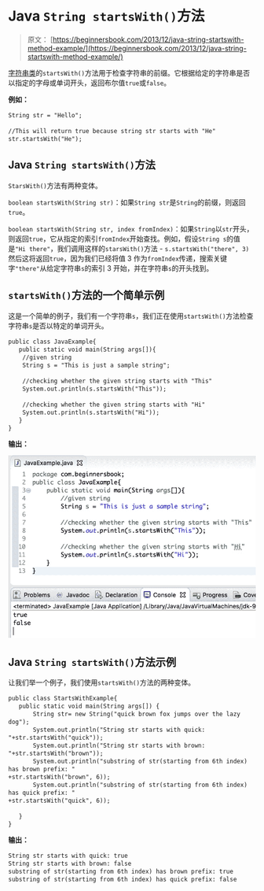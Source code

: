 # Java `String startsWith()`方法

> 原文： [https://beginnersbook.com/2013/12/java-string-startswith-method-example/](https://beginnersbook.com/2013/12/java-string-startswith-method-example/)

[字符串类](https://beginnersbook.com/2013/12/java-strings/)的`startsWith()`方法用于检查字符串的前缀。它根据给定的字符串是否以指定的字母或单词开头，返回布尔值`true`或`false`。

**例如：**

```
String str = "Hello";

//This will return true because string str starts with "He"
str.startsWith("He"); 

```

## Java `String startsWith()`方法

`StarsWith()`方法有两种变体。

`boolean startsWith(String str)`：如果`String str`是`String`的前缀，则返回`true`。

`boolean startsWith(String str, index fromIndex)`：如果`String`以`str`开头，则返回`true`，它从指定的索引`fromIndex`开始查找。例如，假设`String s`的值是`"Hi there"`，我们调用这样的`starsWith()`方法 - `s.startsWith("there", 3)`然后这将返回`true`，因为我们已经将值 3 作为`fromIndex`传递，搜索关键字`"there"`从给定字符串`s`的索引 3 开始，并在字符串`s`的开头找到。

## `startsWith()`方法的一个简单示例

这是一个简单的例子，我们有一个字符串`s`，我们正在使用`startsWith()`方法检查字符串`s`是否以特定的单词开头。

```
public class JavaExample{  
   public static void main(String args[]){ 
	//given string
	String s = "This is just a sample string";  

	//checking whether the given string starts with "This"
	System.out.println(s.startsWith("This"));  

	//checking whether the given string starts with "Hi"
	System.out.println(s.startsWith("Hi"));  
   }
}
```

**输出：**

![Java String startsWith method example](img/86e2c1f61b730abc928da6e6138934cd.jpg)

## Java `String startsWith()`方法示例

让我们举一个例子，我们使用`startsWith()`方法的两种变体。

```
public class StartsWithExample{
   public static void main(String args[]) {
       String str= new String("quick brown fox jumps over the lazy dog");
       System.out.println("String str starts with quick: "+str.startsWith("quick"));
       System.out.println("String str starts with brown: "+str.startsWith("brown"));
       System.out.println("substring of str(starting from 6th index) has brown prefix: "
+str.startsWith("brown", 6));
       System.out.println("substring of str(starting from 6th index) has quick prefix: "
+str.startsWith("quick", 6));

   }
}
```

**输出：**

```
String str starts with quick: true
String str starts with brown: false
substring of str(starting from 6th index) has brown prefix: true
substring of str(starting from 6th index) has quick prefix: false

```